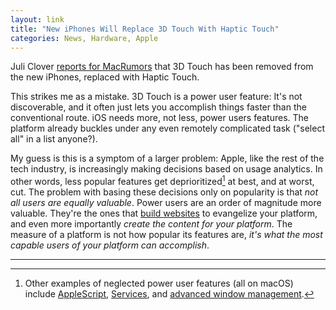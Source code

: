 ```yaml
---
layout: link
title: "New iPhones Will Replace 3D Touch With Haptic Touch"
categories: News, Hardware, Apple
---
```


Juli Clover [reports for MacRumors](https://www.macrumors.com/2019/09/10/iphone-11-no-3d-touch/) that 3D Touch has been removed from the new iPhones, replaced with Haptic Touch.

This strikes me as a mistake. 3D Touch is a power user feature: It's not discoverable, and it often just lets you accomplish things faster than the conventional route. iOS needs more, not less, power users features. The platform already buckles under any even remotely complicated task ("select all" in a list anyone?).

My guess is this is a symptom of a larger problem: Apple, like the rest of the tech industry, is increasingly making decisions based on usage analytics. In other words, less popular features get deprioritized[^deprioritzedfeatures] at best, and at worst, cut. The problem with basing these decisions only on popularity is that *not all users are equally valuable*. Power users are an order of magnitude more valuable. They're the ones that [build websites](https://www.macstories.net/) to evangelize your platform, and even more importantly *create the content for your platform*. The measure of a platform is not how popular its features are, *it's what the most capable users of your platform can accomplish*.

* * *

[^deprioritzedfeatures]: Other examples of neglected power user features (all on macOS) include [AppleScript](https://developer.apple.com/library/archive/documentation/AppleScript/Conceptual/AppleScriptLangGuide/introduction/ASLR_intro.html), [Services](https://developer.apple.com/design/human-interface-guidelines/macos/extensions/services/), and [advanced window management](https://thesweetsetup.com/window-management-macos-2018/).
